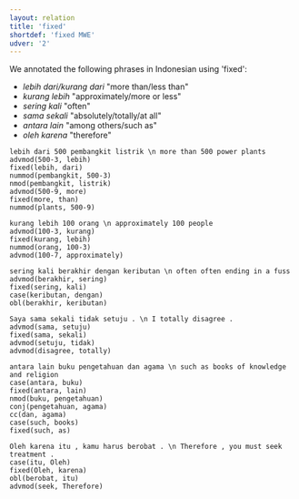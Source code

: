```yaml
---
layout: relation
title: 'fixed'
shortdef: 'fixed MWE'
udver: '2'
---
```


We annotated the following phrases in Indonesian using 'fixed':

* _lebih dari/kurang dari_ "more than/less than" 
* _kurang lebih_ "approximately/more or less"
* _sering kali_ "often"
* _sama sekali_ "absolutely/totally/at all"
* _antara lain_ "among others/such as"
* _oleh karena_ "therefore"


~~~ sdparse
lebih dari 500 pembangkit listrik \n more than 500 power plants
advmod(500-3, lebih)
fixed(lebih, dari)
nummod(pembangkit, 500-3)
nmod(pembangkit, listrik)
advmod(500-9, more)
fixed(more, than)
nummod(plants, 500-9)
~~~

~~~ sdparse
kurang lebih 100 orang \n approximately 100 people
advmod(100-3, kurang)
fixed(kurang, lebih)
nummod(orang, 100-3)
advmod(100-7, approximately)
~~~

~~~ sdparse
sering kali berakhir dengan keributan \n often often ending in a fuss
advmod(berakhir, sering)
fixed(sering, kali)
case(keributan, dengan)
obl(berakhir, keributan)
~~~

~~~ sdparse
Saya sama sekali tidak setuju . \n I totally disagree .
advmod(sama, setuju)
fixed(sama, sekali)
advmod(setuju, tidak)
advmod(disagree, totally)
~~~

~~~ sdparse
antara lain buku pengetahuan dan agama \n such as books of knowledge and religion
case(antara, buku)
fixed(antara, lain)
nmod(buku, pengetahuan)
conj(pengetahuan, agama)
cc(dan, agama)
case(such, books)
fixed(such, as)
~~~

~~~ sdparse
Oleh karena itu , kamu harus berobat . \n Therefore , you must seek treatment .
case(itu, Oleh)
fixed(Oleh, karena)
obl(berobat, itu)
advmod(seek, Therefore)
~~~
